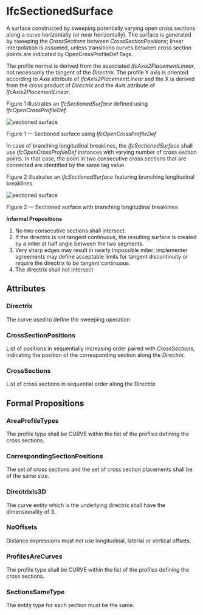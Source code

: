 # IfcSectionedSurface

A surface constructed by sweeping potentially varying open cross sections along a curve horizontally (or near horizontally). The surface is generated by sweeping the _CrossSections_ between _CrossSectionPositions_; linear interpolation is assumed, unless transitions curves between cross section points are indicated by OpenCrossProfileDef.Tags.

The profile normal is derived from the associated _IfcAxis2PlacementLinear_, not necessarily the tangent of the _Directrix_. The profile Y axis is oriented according to _Axis_ attribute of _IfcAxis2PlacementLinear_ and the X is derived from the cross product of _Directrix_ and the _Axis_ attribute of _IfcAxis2PlacementLinear_.

Figure 1 illustrates an _IfcSectionedSurface_ defined using _IfcOpenCrossProfileDef_.

![sectioned surface](../../../../figures/IfcSectionedSurface_1.png)

Figure 1 &mdash; Sectioned surface using _IfcOpenCrossProfileDef_

In case of branching longitudinal breaklines, the _IfcSectionedSurface_ shall use _IfcOpenCrossProfileDef_ instances with varying number of cross section points. In that case, the point in two consecutive cross sections that are connected are identified by the same tag value.

Figure 2 illustrates an _IfcSectionedSurface_ featuring branching longitudinal breaklines.

![sectioned surface](../../../../figures/IfcSectionedSurface_2.png)

Figure 2 &mdash; Sectioned surface with branching longitudinal breaklines

**Informal Propositions**

1. No two consecutive sections shall intersect.
2. If the directrix is not tangent continuous, the resulting surface is created by a miter at half angle between the two segments.
3. Very sharp edges may result in nearly impossible miter; implementer agreements may define acceptable limits for tangent discontinuity or require the directrix to be tangent continuous.
4. The directrix shall not intersect

## Attributes

### Directrix
The curve used to define the sweeping operation

### CrossSectionPositions
List of positions in sequentially increasing order paired with _CrossSections_, indicating the position of the corresponding section along the _Directrix_.

### CrossSections
List of cross sections in sequential order along the Directrix

## Formal Propositions

### AreaProfileTypes
The profile type shall be CURVE within the list of the profiles defining the cross sections.

### CorrespondingSectionPositions
The set of cross sections and the set of cross section placements shall be of the same size.

### DirectrixIs3D
The curve entity which is the underlying directrix shall have the dimensionality of 3.

### NoOffsets
Distance expressions must not use longitudinal, laterial or vertical offsets.

### ProfilesAreCurves
The profile type shall be CURVE within the list of the profiles defining the cross sections.

### SectionsSameType
The entity type for each section must be the same.
